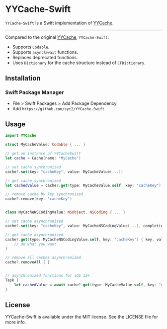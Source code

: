 # YYCache-Swift

`YYCache-Swift` is a Swift implementation of [YYCache](https://github.com/ibireme/YYCache).


---

Compared to the original [YYCache](https://github.com/ibireme/YYCache), `YYCache-Swift`:
 - Supports `Codable`. 
 - Supports `async`/`await` functions. 
 - Replaces deprecated functions.
 - Uses `Dictionary` for the cache structure instead of `CFDictionary`.


## Installation

### Swift Package Manager
- File > Swift Packages > Add Package Dependency
- Add `https://github.com/syt2/YYCache-Swift`

## Usage

``` swift
import YYCache

struct MyCacheValue: Codable { ... }

// get an instance of YYCacheSwift
let cache = Cache(name: "MyCache")

// set cache synchronized
cache?.set(key: "cacheKey", value: MyCacheValue(...))

// get cache synchronized
let cachedValue = cache?.get(type: MyCacheValue.self, key: "cacheKey")

// remove cache by key synchronized
cache?.remove(key: "cacheKey")


class MyCacheNSCodingValue: NSObject, NSCoding { ... }

// set cache asynchronized
cache?.set(key: "cacheKey", value: MyCacheNSCodingValue(...), completion: nil)

// get cache asynchronized
cache?.get(type: MyCacheNSCodingValue.self, key: "cacheKey") { key, value in
    // do what you want
}

// remove all caches asynchronized
cache?.removeAll { }


// asynchronized functions for iOS 13+
Task {
    let cachedValue = await cache?.get(type: MyCacheValue.self, key: "cacheKey")
}
```

## License

YYCache-Swift is available under the MIT license. See the LICENSE file for more info.
